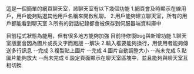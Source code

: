 這是一個簡單的網頁聊天室，該聊天室有以下幾個功能
1.網頁會及時顯示在線用戶，用戶能夠點選其他用戶名稱來開啟私聊。
2.用戶能夠建立聊天室，所有的用戶都能看到聊天室
3.所有的對話紀錄都會被保存到伺服器端資料庫中

目前程式狀態為能用，但有很多地方能夠加強
目前待修復bug與新增功能
1.聊天室版面會因為圖片或長文字而跑版 --解決
2.輸入框要能夠換行，用使用者能夠傳送多行訊息 --完成
3.複製貼上圖片 --完成
4.圖片自動調整大小 --尚未完成
5.點圖片能夠放大 --尚未完成
6.設定頁面顯示在聊天室區塊中，並且能夠與聊天室互相切換
